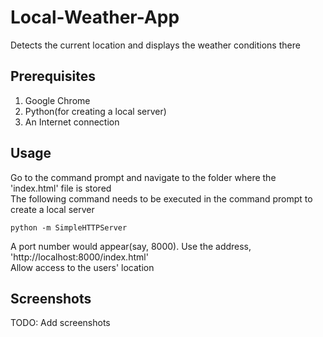 # Local-Weather-App
Detects the current location and displays the weather conditions there

## Prerequisites

1. Google Chrome
2. Python(for creating a local server)
3. An Internet connection

## Usage
Go to the command prompt and navigate to the folder where the 'index.html' file is stored
</br>
The following command needs to be executed in the command prompt to create a local server
</br>
```
python -m SimpleHTTPServer
```
A port number would appear(say, 8000).  Use the address, 'http://localhost:8000/index.html'
</br>
Allow access to the users' location

## Screenshots
TODO: Add screenshots

